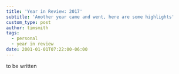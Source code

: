 ```yaml
---
title: 'Year in Review: 2017'
subtitle: 'Another year came and went, here are some highlights'
custom_type: post
author: timsmith
tags:
  - personal
  - year in review
date: 2001-01-01T07:22:00-06:00
---
```

to be written
